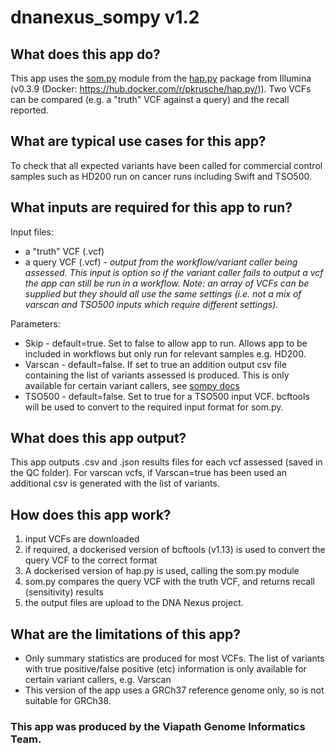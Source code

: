 # dnanexus_sompy v1.2

## What does this app do?
This app uses the [som.py](https://github.com/Illumina/hap.py/blob/master/doc/sompy.md) module from the [hap.py](https://github.com/Illumina/hap.py) package from Illumina (v0.3.9 (Docker: https://hub.docker.com/r/pkrusche/hap.py/)). Two VCFs can be compared (e.g. a "truth" VCF against a query) and the recall reported. 

## What are typical use cases for this app?
To check that all expected variants have been called for commercial control samples such as HD200 run on cancer runs including Swift and TSO500.

## What inputs are required for this app to run?
Input files:
- a "truth" VCF (.vcf)
- a query VCF (.vcf) *- output from the workflow/variant caller being assessed. This input is option so if the variant caller fails to output a vcf the app can still be run in a workflow. Note: an array of VCFs can be supplied but they should all use the same settings (i.e. not a mix of varscan and TSO500 inputs which require different settings).*


Parameters:
- Skip - default=true. Set to false to allow app to run. Allows app to be included in workflows but only run for relevant samples e.g. HD200.
- Varscan - default=false. If set to true an addition output csv file containing the list of variants assessed is produced. This is only available for certain variant callers, see [sompy docs](https://github.com/Illumina/hap.py/blob/master/doc/sompy.md)
- TSO500 - default=false. Set to true for a TSO500 input VCF. bcftools will be used to convert to the required input format for som.py.

## What does this app output?
This app outputs .csv and .json results files for each vcf assessed (saved in the QC folder). For varscan vcfs, if Varscan=true has been used an additional csv is generated with the list of variants.

## How does this app work?
1. input VCFs are downloaded
2. if required, a dockerised version of bcftools (v1.13) is used to convert the query VCF to the correct format
3. A dockerised version of hap.py is used, calling the som.py module
4. som.py compares the query VCF with the truth VCF, and returns recall (sensitivity) results
5. the output files are upload to the DNA Nexus project.

## What are the limitations of this app?
- Only summary statistics are produced for most VCFs. The list of variants with true positive/false positive (etc) information is only available for certain variant callers, e.g. Varscan
- This version of the app uses a GRCh37 reference genome only, so is not suitable for GRCh38.

### This app was produced by the Viapath Genome Informatics Team.